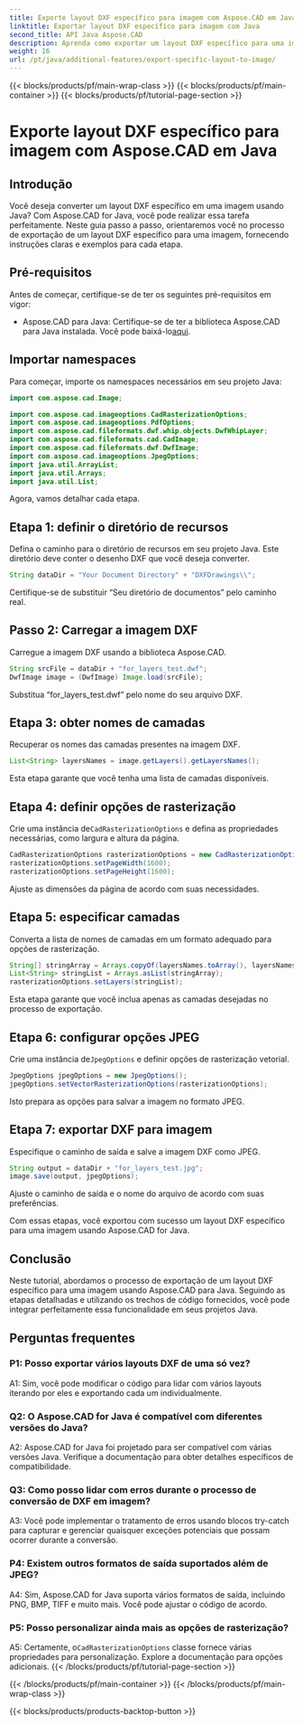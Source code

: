 ```yaml
---
title: Exporte layout DXF específico para imagem com Aspose.CAD em Java
linktitle: Exportar layout DXF específico para imagem com Java
second_title: API Java Aspose.CAD
description: Aprenda como exportar um layout DXF específico para uma imagem usando Aspose.CAD for Java. Siga nosso guia passo a passo para uma integração perfeita.
weight: 16
url: /pt/java/additional-features/export-specific-layout-to-image/
---
```


{{< blocks/products/pf/main-wrap-class >}}
{{< blocks/products/pf/main-container >}}
{{< blocks/products/pf/tutorial-page-section >}}

# Exporte layout DXF específico para imagem com Aspose.CAD em Java

## Introdução

Você deseja converter um layout DXF específico em uma imagem usando Java? Com Aspose.CAD for Java, você pode realizar essa tarefa perfeitamente. Neste guia passo a passo, orientaremos você no processo de exportação de um layout DXF específico para uma imagem, fornecendo instruções claras e exemplos para cada etapa.

## Pré-requisitos

Antes de começar, certifique-se de ter os seguintes pré-requisitos em vigor:

-  Aspose.CAD para Java: Certifique-se de ter a biblioteca Aspose.CAD para Java instalada. Você pode baixá-lo[aqui](https://releases.aspose.com/cad/java/).

## Importar namespaces

Para começar, importe os namespaces necessários em seu projeto Java:

```java
import com.aspose.cad.Image;

import com.aspose.cad.imageoptions.CadRasterizationOptions;
import com.aspose.cad.imageoptions.PdfOptions;
import com.aspose.cad.fileformats.dwf.whip.objects.DwfWhipLayer;
import com.aspose.cad.fileformats.cad.CadImage;
import com.aspose.cad.fileformats.dwf.DwfImage;
import com.aspose.cad.imageoptions.JpegOptions;
import java.util.ArrayList;
import java.util.Arrays;
import java.util.List;
```

Agora, vamos detalhar cada etapa.

## Etapa 1: definir o diretório de recursos

Defina o caminho para o diretório de recursos em seu projeto Java. Este diretório deve conter o desenho DXF que você deseja converter.

```java
String dataDir = "Your Document Directory" + "DXFDrawings\\";
```

Certifique-se de substituir “Seu diretório de documentos” pelo caminho real.

## Passo 2: Carregar a imagem DXF

Carregue a imagem DXF usando a biblioteca Aspose.CAD.

```java
String srcFile = dataDir + "for_layers_test.dwf";
DwfImage image = (DwfImage) Image.load(srcFile);
```

Substitua “for_layers_test.dwf” pelo nome do seu arquivo DXF.

## Etapa 3: obter nomes de camadas

Recuperar os nomes das camadas presentes na imagem DXF.

```java
List<String> layersNames = image.getLayers().getLayersNames();
```

Esta etapa garante que você tenha uma lista de camadas disponíveis.

## Etapa 4: definir opções de rasterização

 Crie uma instância de`CadRasterizationOptions` e defina as propriedades necessárias, como largura e altura da página.

```java
CadRasterizationOptions rasterizationOptions = new CadRasterizationOptions();
rasterizationOptions.setPageWidth(1600);
rasterizationOptions.setPageHeight(1600);
```

Ajuste as dimensões da página de acordo com suas necessidades.

## Etapa 5: especificar camadas

Converta a lista de nomes de camadas em um formato adequado para opções de rasterização.

```java
String[] stringArray = Arrays.copyOf(layersNames.toArray(), layersNames.toArray().length, String[].class);
List<String> stringList = Arrays.asList(stringArray);
rasterizationOptions.setLayers(stringList);
```

Esta etapa garante que você inclua apenas as camadas desejadas no processo de exportação.

## Etapa 6: configurar opções JPEG

 Crie uma instância de`JpegOptions` e definir opções de rasterização vetorial.

```java
JpegOptions jpegOptions = new JpegOptions();
jpegOptions.setVectorRasterizationOptions(rasterizationOptions);
```

Isto prepara as opções para salvar a imagem no formato JPEG.

## Etapa 7: exportar DXF para imagem

Especifique o caminho de saída e salve a imagem DXF como JPEG.

```java
String output = dataDir + "for_layers_test.jpg";
image.save(output, jpegOptions);
```

Ajuste o caminho de saída e o nome do arquivo de acordo com suas preferências.

Com essas etapas, você exportou com sucesso um layout DXF específico para uma imagem usando Aspose.CAD for Java.

## Conclusão

Neste tutorial, abordamos o processo de exportação de um layout DXF específico para uma imagem usando Aspose.CAD para Java. Seguindo as etapas detalhadas e utilizando os trechos de código fornecidos, você pode integrar perfeitamente essa funcionalidade em seus projetos Java.

## Perguntas frequentes

### P1: Posso exportar vários layouts DXF de uma só vez?

A1: Sim, você pode modificar o código para lidar com vários layouts iterando por eles e exportando cada um individualmente.

### Q2: O Aspose.CAD for Java é compatível com diferentes versões do Java?

A2: Aspose.CAD for Java foi projetado para ser compatível com várias versões Java. Verifique a documentação para obter detalhes específicos de compatibilidade.

### Q3: Como posso lidar com erros durante o processo de conversão de DXF em imagem?

A3: Você pode implementar o tratamento de erros usando blocos try-catch para capturar e gerenciar quaisquer exceções potenciais que possam ocorrer durante a conversão.

### P4: Existem outros formatos de saída suportados além de JPEG?

A4: Sim, Aspose.CAD for Java suporta vários formatos de saída, incluindo PNG, BMP, TIFF e muito mais. Você pode ajustar o código de acordo.

### P5: Posso personalizar ainda mais as opções de rasterização?

 A5: Certamente, o`CadRasterizationOptions` classe fornece várias propriedades para personalização. Explore a documentação para opções adicionais.
{{< /blocks/products/pf/tutorial-page-section >}}

{{< /blocks/products/pf/main-container >}}
{{< /blocks/products/pf/main-wrap-class >}}

{{< blocks/products/products-backtop-button >}}
